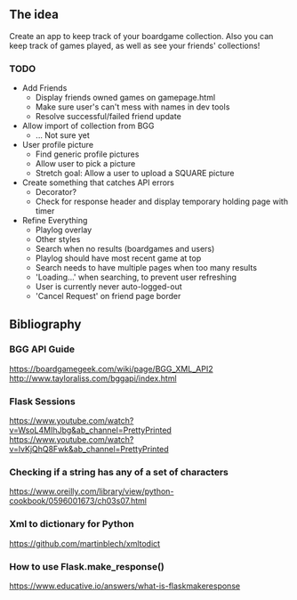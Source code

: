 ## The idea

Create an app to keep track of your boardgame collection. Also you can keep track of games played, as well as see your friends' collections!

### TODO
- Add Friends
    - Display friends owned games on gamepage.html
    - Make sure user's can't mess with names in dev tools
    - Resolve successful/failed friend update
- Allow import of collection from BGG
    - ... Not sure yet
- User profile picture
    - Find generic profile pictures
    - Allow user to pick a picture
    - Stretch goal: Allow a user to upload a SQUARE picture
- Create something that catches API errors
    - Decorator?
    - Check for response header and display temporary holding page with timer
- Refine Everything
    - Playlog overlay
    - Other styles
    - Search when no results (boardgames and users)
    - Playlog should have most recent game at top
    - Search needs to have multiple pages when too many results
    - 'Loading...' when searching, to prevent user refreshing
    - User is currently never auto-logged-out
    - 'Cancel Request' on friend page border

## Bibliography

### BGG API Guide
https://boardgamegeek.com/wiki/page/BGG_XML_API2
http://www.tayloraliss.com/bggapi/index.html

### Flask Sessions
https://www.youtube.com/watch?v=WsoL4MIhJbg&ab_channel=PrettyPrinted
https://www.youtube.com/watch?v=lvKjQhQ8Fwk&ab_channel=PrettyPrinted

### Checking if a string has any of a set of characters
https://www.oreilly.com/library/view/python-cookbook/0596001673/ch03s07.html

### Xml to dictionary for Python
https://github.com/martinblech/xmltodict


### How to use Flask.make_response()
https://www.educative.io/answers/what-is-flaskmakeresponse